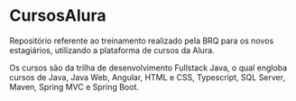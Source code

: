 # CursosAlura

Repositório referente ao treinamento realizado pela BRQ para os novos estagiários, utilizando a plataforma de cursos da Alura.

Os cursos são da trilha de desenvolvimento Fullstack Java, o qual engloba cursos de Java, Java Web, Angular, HTML e CSS, Typescript, SQL Server, Maven, Spring MVC e Spring Boot.
